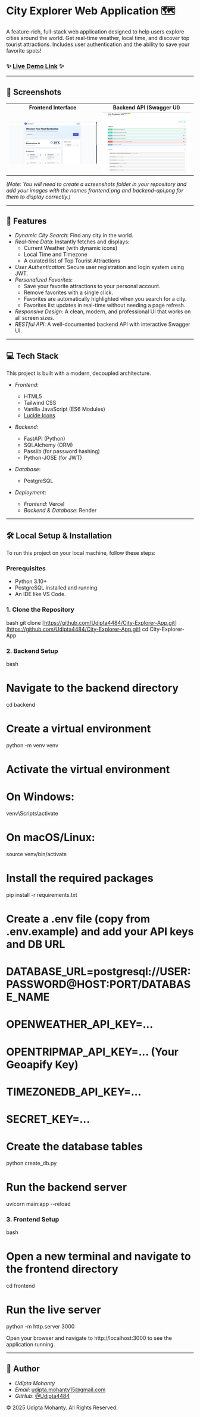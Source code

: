 # City Explorer Web Application 🗺

A feature-rich, full-stack web application designed to help users explore cities around the world. Get real-time weather, local time, and discover top tourist attractions. Includes user authentication and the ability to save your favorite spots!

### ✨ [Live Demo Link](https://city-explorer-app.vercel.app/) ✨

---

## 📸 Screenshots

<table>
  <tr>
    <td align="center"><strong>Frontend Interface</strong></td>
    <td align="center"><strong>Backend API (Swagger UI)</strong></td>
  </tr>
  <tr>
    <td><img src="https://raw.githubusercontent.com/Udipta4484/City-Explorer-App/main/screenshots/frontend.png" alt="City Explorer Frontend Screenshot"></td>
    <td><img src="https://raw.githubusercontent.com/Udipta4484/City-Explorer-App/main/screenshots/backend-api.png" alt="City Explorer Backend API Screenshot"></td>
  </tr>
</table>

*(Note: You will need to create a screenshots folder in your repository and add your images with the names frontend.png and backend-api.png for them to display correctly.)*

---

## 🚀 Features

* *Dynamic City Search*: Find any city in the world.
* *Real-time Data*: Instantly fetches and displays:
    * Current Weather (with dynamic icons)
    * Local Time and Timezone
    * A curated list of Top Tourist Attractions
* *User Authentication*: Secure user registration and login system using JWT.
* *Personalized Favorites*:
    * Save your favorite attractions to your personal account.
    * Remove favorites with a single click.
    * Favorites are automatically highlighted when you search for a city.
    * Favorites list updates in real-time without needing a page refresh.
* *Responsive Design*: A clean, modern, and professional UI that works on all screen sizes.
* *RESTful API*: A well-documented backend API with interactive Swagger UI.

---

## 💻 Tech Stack

This project is built with a modern, decoupled architecture.

* *Frontend*:
    * HTML5
    * Tailwind CSS
    * Vanilla JavaScript (ES6 Modules)
    * [Lucide Icons](https://lucide.dev/)

* *Backend*:
    * FastAPI (Python)
    * SQLAlchemy (ORM)
    * Passlib (for password hashing)
    * Python-JOSE (for JWT)

* *Database*:
    * PostgreSQL

* *Deployment*:
    * *Frontend*: Vercel
    * *Backend & Database*: Render

---

## 🛠 Local Setup & Installation

To run this project on your local machine, follow these steps:

### Prerequisites

* Python 3.10+
* PostgreSQL installed and running.
* An IDE like VS Code.

### 1. Clone the Repository

bash
git clone [https://github.com/Udipta4484/City-Explorer-App.git](https://github.com/Udipta4484/City-Explorer-App.git)
cd City-Explorer-App


### 2. Backend Setup

bash
# Navigate to the backend directory
cd backend

# Create a virtual environment
python -m venv venv

# Activate the virtual environment
# On Windows:
venv\Scripts\activate
# On macOS/Linux:
source venv/bin/activate

# Install the required packages
pip install -r requirements.txt

# Create a .env file (copy from .env.example) and add your API keys and DB URL
# DATABASE_URL=postgresql://USER:PASSWORD@HOST:PORT/DATABASE_NAME
# OPENWEATHER_API_KEY=...
# OPENTRIPMAP_API_KEY=... (Your Geoapify Key)
# TIMEZONEDB_API_KEY=...
# SECRET_KEY=...

# Create the database tables
python create_db.py

# Run the backend server
uvicorn main:app --reload


### 3. Frontend Setup

bash
# Open a new terminal and navigate to the frontend directory
cd frontend

# Run the live server
python -m http.server 3000


Open your browser and navigate to http://localhost:3000 to see the application running.

---

## 👤 Author

* *Udipta Mohanty*
* *Email*: [udipta.mohanty15@gmail.com](mailto:udipta.mohanty15@gmail.com)
* *GitHub*: [@Udipta4484](https://github.com/Udipta4484)

&copy; 2025 Udipta Mohanty. All Rights Reserved.
